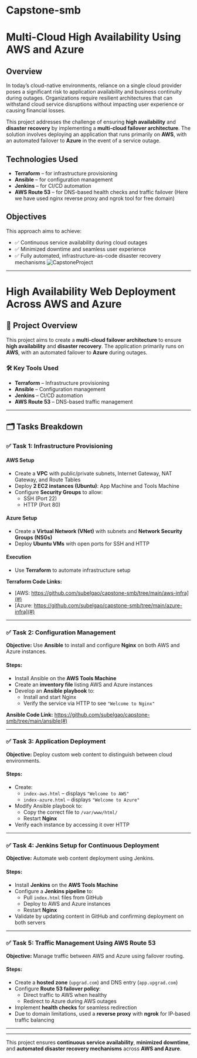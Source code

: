 # Capstone-smb

# Multi-Cloud High Availability Using AWS and Azure

## Overview

In today’s cloud-native environments, reliance on a single cloud provider poses a significant risk to application availability and business continuity during outages. Organizations require resilient architectures that can withstand cloud service disruptions without impacting user experience or causing financial losses.

This project addresses the challenge of ensuring **high availability** and **disaster recovery** by implementing a **multi-cloud failover architecture**. The solution involves deploying an application that runs primarily on **AWS**, with an automated failover to **Azure** in the event of a service outage.

## Technologies Used

- **Terraform** – for infrastructure provisioning  
- **Ansible** – for configuration management  
- **Jenkins** – for CI/CD automation  
- **AWS Route 53** – for DNS-based health checks and traffic failover (Here we have used nginx reverse proxy and ngrok tool for free domain)

## Objectives

This approach aims to achieve:

- ✅ Continuous service availability during cloud outages  
- ✅ Minimized downtime and seamless user experience  
- ✅ Fully automated, infrastructure-as-code disaster recovery mechanisms
![CapstoneProject](https://github.com/user-attachments/assets/8f605c72-c305-4ceb-a0f3-d0001acba9d7)

----------------------------------------------------------------------------------------------------------------
# High Availability Web Deployment Across AWS and Azure

## 📌 Project Overview

This project aims to create a **multi-cloud failover architecture** to ensure **high availability** and **disaster recovery**. The application primarily runs on **AWS**, with an automated failover to **Azure** during outages.

### 🛠️ Key Tools Used
- **Terraform** – Infrastructure provisioning  
- **Ansible** – Configuration management  
- **Jenkins** – CI/CD automation  
- **AWS Route 53** – DNS-based traffic management  

---

## 🗂️ Tasks Breakdown

### ✅ Task 1: Infrastructure Provisioning

#### AWS Setup
- Create a **VPC** with public/private subnets, Internet Gateway, NAT Gateway, and Route Tables  
- Deploy **2 EC2 instances (Ubuntu)**: App Machine and Tools Machine  
- Configure **Security Groups** to allow:
  - SSH (Port 22)  
  - HTTP (Port 80)  

#### Azure Setup
- Create a **Virtual Network (VNet)** with subnets and **Network Security Groups (NSGs)**  
- Deploy **Ubuntu VMs** with open ports for SSH and HTTP  

#### Execution
- Use **Terraform** to automate infrastructure setup  

**Terraform Code Links:**
- [AWS: https://github.com/subelgao/capstone-smb/tree/main/aws-infra](#)  
- [Azure: https://github.com/subelgao/capstone-smb/tree/main/azure-infra](#)  

---

### ✅ Task 2: Configuration Management

**Objective:** Use **Ansible** to install and configure **Nginx** on both AWS and Azure instances.

#### Steps:
- Install Ansible on the **AWS Tools Machine**  
- Create an **inventory file** listing AWS and Azure instances  
- Develop an **Ansible playbook** to:
  - Install and start Nginx  
  - Verify the service via HTTP to see `"Welcome to Nginx"`  

**Ansible Code Link:** https://github.com/subelgao/capstone-smb/tree/main/ansible(#)  

---

### ✅ Task 3: Application Deployment

**Objective:** Deploy custom web content to distinguish between cloud environments.

#### Steps:
- Create:
  - `index-aws.html` – displays `"Welcome to AWS"`  
  - `index-azure.html` – displays `"Welcome to Azure"`  
- Modify Ansible playbook to:
  - Copy the correct file to `/var/www/html/`  
  - Restart **Nginx**  
- Verify each instance by accessing it over HTTP  

---

### ✅ Task 4: Jenkins Setup for Continuous Deployment

**Objective:** Automate web content deployment using Jenkins.

#### Steps:
- Install **Jenkins** on the **AWS Tools Machine**  
- Configure a **Jenkins pipeline** to:
  - Pull `index.html` files from GitHub  
  - Deploy to AWS and Azure instances  
  - Restart **Nginx**  
- Validate by updating content in GitHub and confirming deployment on both servers  

---

### ✅ Task 5: Traffic Management Using AWS Route 53

**Objective:** Manage traffic between AWS and Azure using failover routing.

#### Steps:
- Create a **hosted zone** (`upgrad.com`) and DNS entry (`app.upgrad.com`)  
- Configure **Route 53 failover policy**:
  - Direct traffic to AWS when healthy  
  - Redirect to Azure during AWS outages  
- Implement **health checks** for seamless redirection  
- Due to domain limitations, used a **reverse proxy** with **ngrok** for IP-based traffic balancing  

---


---

This project ensures **continuous service availability**, **minimized downtime**, and **automated disaster recovery mechanisms** across **AWS and Azure**.

